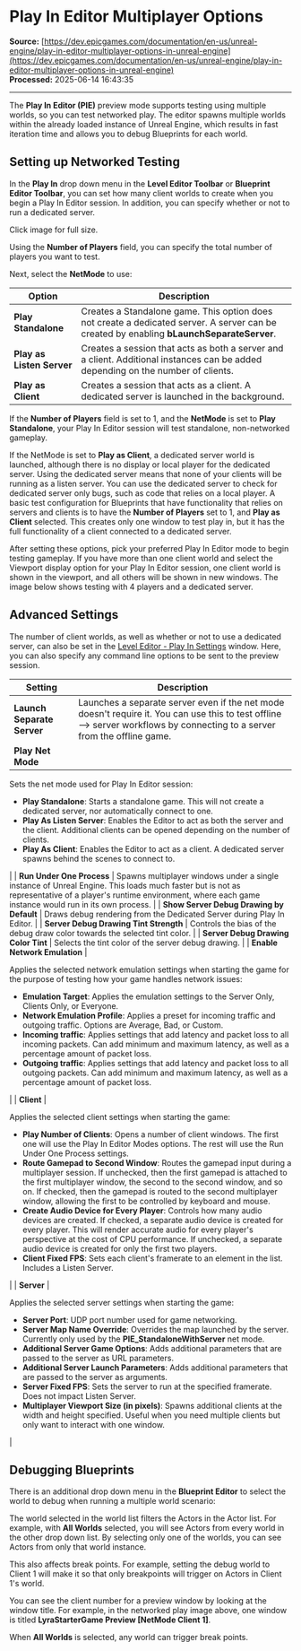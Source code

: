 # Play In Editor Multiplayer Options

**Source:** [https://dev.epicgames.com/documentation/en-us/unreal-engine/play-in-editor-multiplayer-options-in-unreal-engine](https://dev.epicgames.com/documentation/en-us/unreal-engine/play-in-editor-multiplayer-options-in-unreal-engine)  
**Processed:** 2025-06-14 16:43:35

---

The **Play In Editor (PIE)** preview mode supports testing using multiple worlds, so you can test networked play. The editor spawns multiple worlds within the already loaded instance of Unreal Engine, which results in fast iteration time and allows you to debug Blueprints for each world.

## Setting up Networked Testing

In the **Play In** drop down menu in the **Level Editor Toolbar** or **Blueprint Editor Toolbar**, you can set how many client worlds to create when you begin a Play In Editor session. In addition, you can specify whether or not to run a dedicated server.

Click image for full size.

Using the **Number of Players** field, you can specify the total number of players you want to test.

Next, select the **NetMode** to use:

| **Option** | **Description** |
| --- | --- |
| **Play Standalone** | Creates a Standalone game. This option does not create a dedicated server. A server can be created by enabling **bLaunchSeparateServer**. |
| **Play as Listen Server** | Creates a session that acts as both a server and a client. Additional instances can be added depending on the number of clients. |
| **Play as Client** | Creates a session that acts as a client. A dedicated server is launched in the background. |

If the **Number of Players** field is set to 1, and the **NetMode** is set to **Play Standalone**, your Play In Editor session will test standalone, non-networked gameplay.

If the NetMode is set to **Play as Client**, a dedicated server world is launched, although there is no display or local player for the dedicated server. Using the dedicated server means that none of your clients will be running as a listen server. You can use the dedicated server to check for dedicated server only bugs, such as code that relies on a local player. A basic test configuration for Blueprints that have functionality that relies on servers and clients is to have the **Number of Players** set to 1, and **Play as Client** selected. This creates only one window to test play in, but it has the full functionality of a client connected to a dedicated server.

After setting these options, pick your preferred Play In Editor mode to begin testing gameplay. If you have more than one client world and select the Viewport display option for your Play In Editor session, one client world is shown in the viewport, and all others will be shown in new windows. The image below shows testing with 4 players and a dedicated server.

## Advanced Settings

The number of client worlds, as well as whether or not to use a dedicated server, can also be set in the [Level Editor - Play In Settings](/documentation/en-us/unreal-engine/play-in-editor-settings-in-unreal-engine) window. Here, you can also specify any command line options to be sent to the preview session.

| **Setting** | **Description** |
| --- | --- |
| **Launch Separate Server** | Launches a separate server even if the net mode doesn't require it. You can use this to test offline --> server workflows by connecting to a server from the offline game. |
| **Play Net Mode** | 
Sets the net mode used for Play In Editor session:

-   **Play Standalone**: Starts a standalone game. This will not create a dedicated server, nor automatically connect to one.
-   **Play As Listen Server**: Enables the Editor to act as both the server and the client. Additional clients can be opened depending on the number of clients.
-   **Play As Client**: Enables the Editor to act as a client. A dedicated server spawns behind the scenes to connect to.



 |
| **Run Under One Process** | Spawns multiplayer windows under a single instance of Unreal Engine. This loads much faster but is not as representative of a player's runtime environment, where each game instance would run in its own process. |
| **Show Server Debug Drawing by Default** | Draws debug rendering from the Dedicated Server during Play In Editor. |
| **Server Debug Drawing Tint Strength** | Controls the bias of the debug draw color towards the selected tint color. |
| **Server Debug Drawing Color Tint** | Selects the tint color of the server debug drawing. |
| **Enable Network Emulation** | 

Applies the selected network emulation settings when starting the game for the purpose of testing how your game handles network issues:

-   **Emulation Target**: Applies the emulation settings to the Server Only, Clients Only, or Everyone.
-   **Network Emulation Profile**: Applies a preset for incoming traffic and outgoing traffic. Options are Average, Bad, or Custom.
-   **Incoming traffic**: Applies settings that add latency and packet loss to all incoming packets. Can add minimum and maximum latency, as well as a percentage amount of packet loss.
-   **Outgoing traffic**: Applies settings that add latency and packet loss to all outgoing packets. Can add minimum and maximum latency, as well as a percentage amount of packet loss.



 |
| **Client** | 

Applies the selected client settings when starting the game:

-   **Play Number of Clients**: Opens a number of client windows. The first one will use the Play In Editor Modes options. The rest will use the Run Under One Process settings.
-   **Route Gamepad to Second Window**: Routes the gamepad input during a multiplayer session. If unchecked, then the first gamepad is attached to the first multiplayer window, the second to the second window, and so on. If checked, then the gamepad is routed to the second multiplayer window, allowing the first to be controlled by keyboard and mouse.
-   **Create Audio Device for Every Player**: Controls how many audio devices are created. If checked, a separate audio device is created for every player. This will render accurate audio for every player's perspective at the cost of CPU performance. If unchecked, a separate audio device is created for only the first two players.
-   **Client Fixed FPS**: Sets each client's framerate to an element in the list. Includes a Listen Server.



 |
| **Server** | 

Applies the selected server settings when starting the game:

-   **Server Port**: UDP port number used for game networking.
-   **Server Map Name Override**: Overrides the map launched by the server. Currently only used by the **PIE\_StandaloneWithServer** net mode.
-   **Additional Server Game Options**: Adds additional parameters that are passed to the server as URL parameters.
-   **Additional Server Launch Parameters**: Adds additional parameters that are passed to the server as arguments.
-   **Server Fixed FPS**: Sets the server to run at the specified framerate. Does not impact Listen Server.
-   **Multiplayer Viewport Size (in pixels)**: Spawns additional clients at the width and height specified. Useful when you need multiple clients but only want to interact with one window.



 |

## Debugging Blueprints

There is an additional drop down menu in the **Blueprint Editor** to select the world to debug when running a multiple world scenario:

The world selected in the world list filters the Actors in the Actor list. For example, with **All Worlds** selected, you will see Actors from every world in the other drop down list. By selecting only one of the worlds, you can see Actors from only that world instance.

This also affects break points. For example, setting the debug world to Client 1 will make it so that only breakpoints will trigger on Actors in Client 1's world.

You can see the client number for a preview window by looking at the window title. For example, in the networked play image above, one window is titled **LyraStarterGame Preview \[NetMode Client 1\]**.

When **All Worlds** is selected, any world can trigger break points.